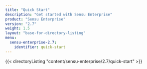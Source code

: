 ```yaml
---
title: "Quick Start"
description: "Get started with Sensu Enterprise"
product: "Sensu Enterprise"
version: "2.7"
weight: 1.5
layout: "base-for-directory-listing"
menu:
  sensu-enterprise-2.7:
    identifier: quick-start
---
```


{{< directoryListing "content/sensu-enterprise/2.7/quick-start" >}}
